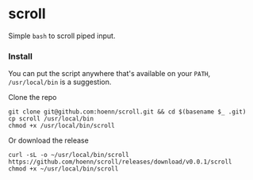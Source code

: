 # scroll
Simple `bash` to scroll piped input.

### Install
You can put the script anywhere that's available on your `PATH`, `/usr/local/bin` is a suggestion.

Clone the repo
```
git clone git@github.com:hoenn/scroll.git && cd $(basename $_ .git)
cp scroll /usr/local/bin
chmod +x /usr/local/bin/scroll
```

Or download the release
```
curl -sL -o ~/usr/local/bin/scroll https://github.com/hoenn/scroll/releases/download/v0.0.1/scroll
chmod +x ~/usr/local/bin/scroll
```
